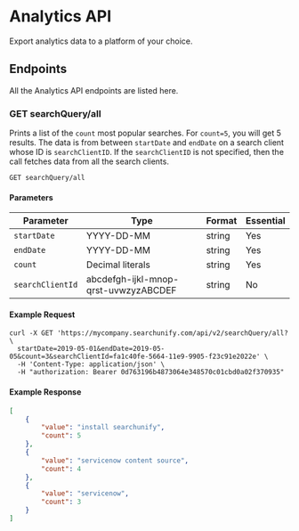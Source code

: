 # Analytics API
Export analytics data to a platform of your choice.

## Endpoints
All the Analytics API endpoints are listed here.
### GET searchQuery/all
Prints a list of the ```count``` most popular searches. For ```count=5```, you will get 5 results. The data is from between ```startDate``` and ```endDate``` on a search client whose ID is ```searchClientID```. If the ```searchClientID``` is not specified, then the call fetches data from all the search clients.

```console
GET searchQuery/all
```

#### Parameters

Parameter | Type | Format | Essential 
--- | --- | --- | --- 
```startDate``` | YYYY-DD-MM | string | Yes
```endDate``` | YYYY-DD-MM | string | Yes
```count``` | Decimal literals | string | Yes
```searchClientId``` | abcdefgh-ijkl-mnop-qrst-uvwzyzABCDEF | string | No


#### Example Request

```http
curl -X GET 'https://mycompany.searchunify.com/api/v2/searchQuery/all? \
  startDate=2019-05-01&endDate=2019-05-05&count=3&searchClientId=fa1c40fe-5664-11e9-9905-f23c91e2022e' \ 
  -H 'Content-Type: application/json' \
  -H "authorization: Bearer 0d763196b4873064e348570c01cbd0a02f370935"
 ```

#### Example Response

```json
[
	{
		"value": "install searchunify",
		"count": 5
	},
	{
		"value": "servicenow content source",
		"count": 4
	},
	{
		"value": "servicenow",
		"count": 3
	}
]					
```
